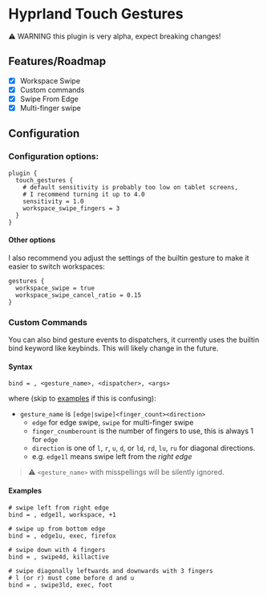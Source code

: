 # Hyprland Touch Gestures

⚠️ WARNING this plugin is very alpha, expect breaking changes!

## Features/Roadmap

- [x] Workspace Swipe
- [x] Custom commands
- [x] Swipe From Edge
- [x] Multi-finger swipe

## Configuration

### Configuration options:

```
plugin {
  touch_gestures {
    # default sensitivity is probably too low on tablet screens,
    # I recommend turning it up to 4.0
    sensitivity = 1.0
    workspace_swipe_fingers = 3
  }
}
```

#### Other options

I also recommend you adjust the settings of the builtin gesture to make it easier to switch workspaces:

```
gestures {
  workspace_swipe = true
  workspace_swipe_cancel_ratio = 0.15
}
```

### Custom Commands

You can also bind gesture events to dispatchers, it currently uses the builtin bind keyword like
keybinds. This will likely change in the future.

#### Syntax

```
bind = , <gesture_name>, <dispatcher>, <args>
```

where (skip to [examples](#examples) if this is confusing):

- `gesture_name` is `[edge|swipe]<finger_count><direction>`
  - `edge` for edge swipe, `swipe` for multi-finger swipe
  - `finger_cnumberount` is the number of fingers to use, this is always 1 for `edge`
  - `direction` is one of `l`, `r`, `u`, `d`, or `ld`, `rd`, `lu`, `ru` for diagonal directions.
  - e.g. `edge1l` means swipe left from the _right edge_

> :warning: `<gesture_name>` with misspellings will be silently ignored.

#### Examples

```
# swipe left from right edge
bind = , edge1l, workspace, +1

# swipe up from bottom edge
bind = , edge1u, exec, firefox

# swipe down with 4 fingers
bind = , swipe4d, killactive

# swipe diagonally leftwards and downwards with 3 fingers
# l (or r) must come before d and u
bind = , swipe3ld, exec, foot
```

